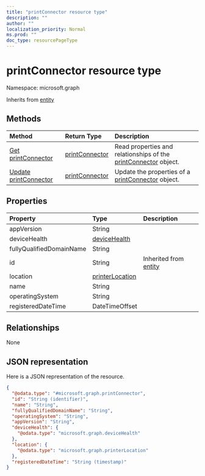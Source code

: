 ```yaml
---
title: "printConnector resource type"
description: ""
author: ""
localization_priority: Normal
ms.prod: ""
doc_type: resourcePageType
---
```


# printConnector resource type


Namespace: microsoft.graph




Inherits from [entity](../resources/entity.md)

## Methods
|Method|Return Type|Description|
|:---|:---|:---|
|[Get printConnector](../api/printconnector-get.md)|[printConnector](../resources/printconnector.md)|Read properties and relationships of the [printConnector](../resources/printconnector.md) object.|
|[Update printConnector](../api/printconnector-update.md)|[printConnector](../resources/printconnector.md)|Update the properties of a [printConnector](../resources/printconnector.md) object.|

## Properties
|Property|Type|Description|
|:---|:---|:---|
|appVersion|String||
|deviceHealth|[deviceHealth](../resources/devicehealth.md)||
|fullyQualifiedDomainName|String||
|id|String| Inherited from [entity](../resources/entity.md)|
|location|[printerLocation](../resources/printerlocation.md)||
|name|String||
|operatingSystem|String||
|registeredDateTime|DateTimeOffset||

## Relationships
None

## JSON representation
Here is a JSON representation of the resource.
<!-- {
  "blockType": "resource",
  "keyProperty": "id",
  "@odata.type": "microsoft.graph.printConnector",
  "baseType": "microsoft.graph.entity",
  "openType": false
}
-->
``` json
{
  "@odata.type": "#microsoft.graph.printConnector",
  "id": "String (identifier)",
  "name": "String",
  "fullyQualifiedDomainName": "String",
  "operatingSystem": "String",
  "appVersion": "String",
  "deviceHealth": {
    "@odata.type": "microsoft.graph.deviceHealth"
  },
  "location": {
    "@odata.type": "microsoft.graph.printerLocation"
  },
  "registeredDateTime": "String (timestamp)"
}
```

